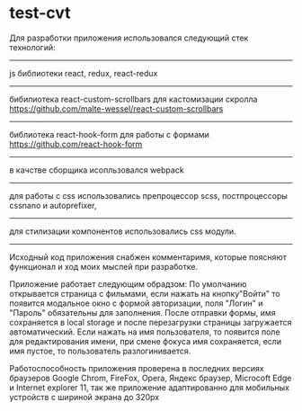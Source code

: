 # test-cvt

Для разработки приложения использовался следующий стек технологий:
*********
js библиотеки react, redux, react-redux
******
 бибилиотека react-custom-scrollbars для кастомизации скролла https://github.com/malte-wessel/react-custom-scrollbars
 *****
 библиотека react-hook-form для работы с формами https://github.com/react-hook-form
 *****
 в качстве сборщика исопльзовался webpack
 *****
 для работы с css использовались препроцессор scss, постпроцессоры cssnano и autoprefixer, 
 *****
 для стилизации компонентов использовались css модули.
 ***
 
 Исходный код приложения снабжен комментаримя, которые поясняют функционал и ход моих мыслей при разработке.
 
 Приложение работает следующим обрадзом:
 По умолчанию открывается страница с фильмами, если нажать на кнопку"Войти" то появится модальное окно с формой авторизации, поля "Логин" и "Пароль" обязательны для заполнения. После отправки формы, имя сохраняется в local storage и после перезагрузки страницы загружается автоматический.
 Если нажать на имя пользователя, то появится поле для редактирования имени, при смене фокуса имя сохраняется, если имя пустое, то пользователь разлогинивается.
 
 Работоспособность приложения проверена в последних версиях браузеров Google Chrom, FireFox, Opera, Яндекс браузер, Microcoft Edge и Internet explorer 11, так же приложение адаптированно для мобильных устройств с шириной экрана до 320px
